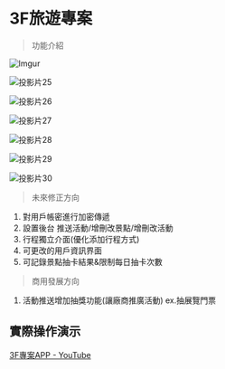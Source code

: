 # 3F旅遊專案

> 功能介紹

![Imgur](https://imgur.com/lgaJurW.png)

![投影片25](https://imgur.com/ZyQFY8B.png)

![投影片26](https://imgur.com/PB2RCC3.png)

![投影片27](https://imgur.com/h25HmQR.png)

![投影片28](https://imgur.com/vKE3Ipb.png)

![投影片29](https://imgur.com/S3tGps0.png)

![投影片30](https://imgur.com/wuXyEbZ.png)





> 未來修正方向

1) 對用戶帳密進行加密傳遞
2) 設置後台 推送活動/增刪改景點/增刪改活動
3) 行程獨立介面(優化添加行程方式)
4) 可更改的用戶資訊界面
5) 可記錄景點抽卡結果&限制每日抽卡次數



> 商用發展方向

1) 活動推送增加抽獎功能(讓廠商推廣活動) ex.抽展覽門票




## 實際操作演示

[3F專案APP - YouTube](https://www.youtube.com/watch?v=femioPZYQ3w)
